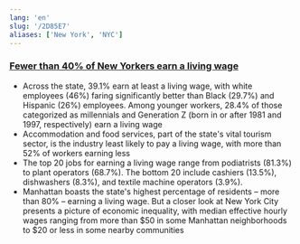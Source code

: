 ```yaml
---
lang: 'en'
slug: '/2D85E7'
aliases: ['New York', 'NYC']
---
```


### [Fewer than 40% of New Yorkers earn a living wage](https://news.cornell.edu/stories/2023/01/fewer-40-new-yorkers-earn-living-wage)

- Across the state, 39.1% earn at least a living wage, with white employees (46%) faring significantly better than Black (29.7%) and Hispanic (26%) employees. Among younger workers, 28.4% of those categorized as millennials and Generation Z (born in or after 1981 and 1997, respectively) earn a living wage
- Accommodation and food services, part of the state's vital tourism sector, is the industry least likely to pay a living wage, with more than 52% of workers earning less
- The top 20 jobs for earning a living wage range from podiatrists (81.3%) to plant operators (68.7%). The bottom 20 include cashiers (13.5%), dishwashers (8.3%), and textile machine operators (3.9%).
- Manhattan boasts the state's highest percentage of residents – more than 80% – earning a living wage. But a closer look at New York City presents a picture of economic inequality, with median effective hourly wages ranging from more than $50 in some Manhattan neighborhoods to $20 or less in some nearby communities
